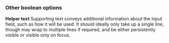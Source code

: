 ### Other boolean options

**Helper text** Supporting text conveys additional information about the input field, such as how it will be used. It should ideally only take up a single line, though may wrap to multiple lines if required, and be either persistently visible or visible only on focus.